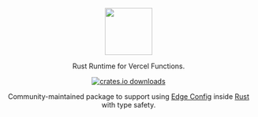 <p align="center">
  <a align="center" href="https://vercel.com">
    <img src="https://assets.vercel.com/image/upload/v1588805858/repositories/vercel/logo.png" height="96">
  </a>

  <p align="center">Rust Runtime for Vercel Functions.</p>
</p>

<div align="center">

<a href="https://crates.io/crates/edge-config">![crates.io downloads](https://img.shields.io/crates/d/edge-config?color=yellow&label=crates.io)</a>

Community-maintained package to support using [Edge Config](https://vercel.com/docs/storage/edge-config) inside [Rust](https://www.rust-lang.org/) with type safety.

</div>
